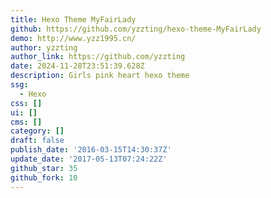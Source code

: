```yaml
---
title: Hexo Theme MyFairLady
github: https://github.com/yzzting/hexo-theme-MyFairLady
demo: http://www.yzz1995.cn/
author: yzzting
author_link: https://github.com/yzzting
date: 2024-11-28T23:51:39.628Z
description: Girls pink heart hexo theme
ssg:
  - Hexo
css: []
ui: []
cms: []
category: []
draft: false
publish_date: '2016-03-15T14:30:37Z'
update_date: '2017-05-13T07:24:22Z'
github_star: 35
github_fork: 10
---
```

